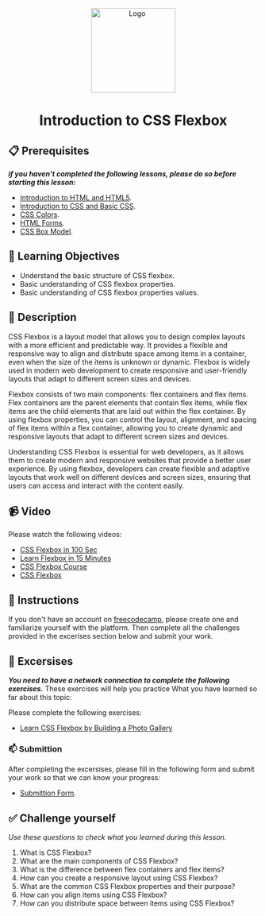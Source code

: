 <div align="center">
    <img src="../images/css.jpg" alt="Logo" height="170" align="center">
    <h1 align="center">Introduction to CSS Flexbox</h1>
</div>

## 📋 Prerequisites
_**if you haven't completed the following lessons, please do so before starting this lesson:**_
- [Introduction to HTML and HTML5](./02_introduction-to-html-and-html5.md).
- [Introduction to CSS and Basic CSS](./03_introduction-to-css-and-basic-css.md).
- [CSS Colors](./04_css-colors.md).
- [HTML Forms](./05_html-forms.md).
- [CSS Box Model](./06_css-box-model.md).

## 🎯 Learning Objectives
- Understand the basic structure of CSS flexbox.
- Basic understanding of CSS flexbox properties.
- Basic understanding of CSS flexbox properties values.

## 📝 Description
CSS Flexbox is a layout model that allows you to design complex layouts with a more efficient and predictable way. It provides a flexible and responsive way to align and distribute space among items in a container, even when the size of the items is unknown or dynamic. Flexbox is widely used in modern web development to create responsive and user-friendly layouts that adapt to different screen sizes and devices.

Flexbox consists of two main components: flex containers and flex items. Flex containers are the parent elements that contain flex items, while flex items are the child elements that are laid out within the flex container. By using flexbox properties, you can control the layout, alignment, and spacing of flex items within a flex container, allowing you to create dynamic and responsive layouts that adapt to different screen sizes and devices.

Understanding CSS Flexbox is essential for web developers, as it allows them to create modern and responsive websites that provide a better user experience. By using flexbox, developers can create flexible and adaptive layouts that work well on different devices and screen sizes, ensuring that users can access and interact with the content easily.

## 📹 Video
Please watch the following videos:
- [CSS Flexbox in 100 Sec](../videos/css-flexbox/y2mate.com%20-%20CSS%20Flexbox%20in%20100%20Seconds_1080p.mp4)
- [Learn Flexbox in 15 Minutes](../videos/css-flexbox/y2mate.com%20-%20Learn%20Flexbox%20in%2015%20Minutes_1080p.mp4)
- [CSS Flexbox Course](../videos/css-flexbox/y2mate.com%20-%20CSS%20Flexbox%20Course_1080p.mp4)
- [CSS Flexbox](../videos/css-flexbox/y2mate.com%20-%20Flexbox%20CSS%20In%2020%20Minutes_1080p.mp4)

## 🔧 Instructions
If you don't have an account on [freecodecamp](https://www.freecodecamp.org), please create one and familiarize yourself with the platform.
Then complete all the challenges provided in the excerises section below and submit your work.

## 🚀 Excersises
_**You need to have a network connection to complete the following exercises.**_
These exercises will help you practice What you have learned so far about this topic:

Please complete the following exercises:
- [Learn CSS Flexbox by Building a Photo Gallery](https://www.freecodecamp.org/learn/2022/responsive-web-design/learn-css-flexbox-by-building-a-photo-gallery/step-1)

### 📫 Submittion
After completing the excersises, please fill in the following form and submit your work so that we can know your progress:
- [Submittion Form](https://airtable.com/shrTKszJIyALWIPnb).

## ✅ Challenge yourself
_Use these questions to check what you learned during this lesson._

1. What is CSS Flexbox?
2. What are the main components of CSS Flexbox?
3. What is the difference between flex containers and flex items?
4. How can you create a responsive layout using CSS Flexbox?
5. What are the common CSS Flexbox properties and their purpose?
6. How can you align items using CSS Flexbox?
7. How can you distribute space between items using CSS Flexbox?